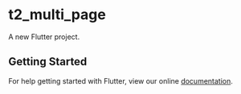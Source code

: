 # t2_multi_page

A new Flutter project.

## Getting Started

For help getting started with Flutter, view our online
[documentation](https://flutter.io/).
